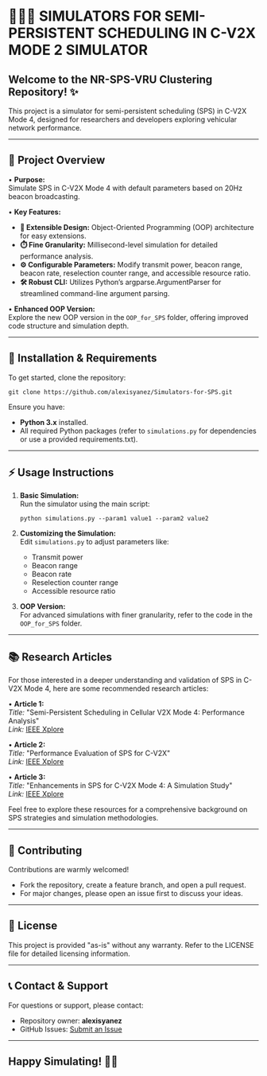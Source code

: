 # 📶🚀📱 SIMULATORS FOR SEMI-PERSISTENT SCHEDULING IN C-V2X MODE 2 SIMULATOR           


Welcome to the NR-SPS-VRU Clustering Repository! ✨
------------------------------------------------
This project is a simulator for semi-persistent scheduling (SPS) in C-V2X Mode 4, designed for researchers and developers exploring vehicular network performance.

------------------------
📌 Project Overview
------------------------
•  **Purpose:**  
   Simulate SPS in C-V2X Mode 4 with default parameters based on 20Hz beacon broadcasting.

•  **Key Features:**  
   - **🚀 Extensible Design:** Object-Oriented Programming (OOP) architecture for easy extensions.
   - **⏱️ Fine Granularity:** Millisecond-level simulation for detailed performance analysis.
   - **⚙️ Configurable Parameters:** Modify transmit power, beacon range, beacon rate, reselection counter range, and accessible resource ratio.
   - **🛠️ Robust CLI:** Utilizes Python’s argparse.ArgumentParser for streamlined command-line argument parsing.

•  **Enhanced OOP Version:**  
   Explore the new OOP version in the `OOP_for_SPS` folder, offering improved code structure and simulation depth.

------------------------
💾 Installation & Requirements
------------------------
To get started, clone the repository:

    git clone https://github.com/alexisyanez/Simulators-for-SPS.git

Ensure you have:
   - **Python 3.x** installed.
   - All required Python packages (refer to `simulations.py` for dependencies or use a provided requirements.txt).

------------------------
⚡ Usage Instructions
------------------------
1. **Basic Simulation:**  
   Run the simulator using the main script:
   
       python simulations.py --param1 value1 --param2 value2

2. **Customizing the Simulation:**  
   Edit `simulations.py` to adjust parameters like:
   - Transmit power
   - Beacon range
   - Beacon rate
   - Reselection counter range
   - Accessible resource ratio

3. **OOP Version:**  
   For advanced simulations with finer granularity, refer to the code in the `OOP_for_SPS` folder.

------------------------
📚 Research Articles
------------------------
For those interested in a deeper understanding and validation of SPS in C-V2X Mode 4, here are some recommended research articles:

   • **Article 1:**  
     *Title:* "Semi-Persistent Scheduling in Cellular V2X Mode 4: Performance Analysis"  
     *Link:* [IEEE Xplore](https://ieeexplore.ieee.org/)  
     
   • **Article 2:**  
     *Title:* "Performance Evaluation of SPS for C-V2X"  
     *Link:* [IEEE Xplore](https://ieeexplore.ieee.org/)  
     
   • **Article 3:**  
     *Title:* "Enhancements in SPS for C-V2X Mode 4: A Simulation Study"  
     *Link:* [IEEE Xplore](https://ieeexplore.ieee.org/)  

Feel free to explore these resources for a comprehensive background on SPS strategies and simulation methodologies.

------------------------
🤝 Contributing
------------------------
Contributions are warmly welcomed!  
- Fork the repository, create a feature branch, and open a pull request.  
- For major changes, please open an issue first to discuss your ideas.

------------------------
📄 License
------------------------
This project is provided "as-is" without any warranty. Refer to the LICENSE file for detailed licensing information.

------------------------
📞 Contact & Support
------------------------
For questions or support, please contact:
   - Repository owner: **alexisyanez**
   - GitHub Issues: [Submit an Issue](https://github.com/alexisyanez/Simulators-for-SPS/issues)

------------------------------------------------
Happy Simulating! 🚗💨
------------------------------------------------
